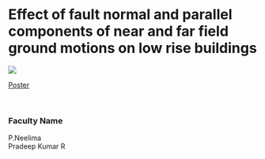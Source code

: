 # Effect of fault normal and parallel components of near and far field ground motions on low rise buildings

![](https://i.imgur.com/chgPFYQ.png)

[Poster](22.%20Effect%20of%20fault%20normal%20and%20parallel%20components%20of%20near%20and%20far%20field%20ground%20motions%20on%20low%20rise%20buildings.pdf)

<br>


### Faculty Name

P.Neelima<br>
Pradeep Kumar R

